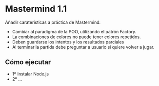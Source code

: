# Mastermind 1.1

Añadir carateristicas a práctica de Mastermind:

- Cambiar al paradigma de la POO, utilizando el patrón Factory.
- La combinaciones de colores no puede tener colores repetidos.
- Deben guardarse los intentos y los resultados parciales
- Al terminar la partida debe preguntar a usuario si quiere volver a jugar.

## Cómo ejecutar

- 1º Instalar Node.js
- 2º ...
